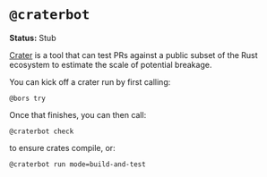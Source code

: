 # `@craterbot`

**Status:** Stub

[Crater](https://github.com/rust-lang/crater) is a tool that can test PRs against a public subset of the Rust ecosystem to estimate the scale of potential breakage.

You can kick off a crater run by first calling:

```ignore
@bors try
```

Once that finishes, you can then call:

```ignore
@craterbot check
```

to ensure crates compile, or:

```ignore
@craterbot run mode=build-and-test
```
